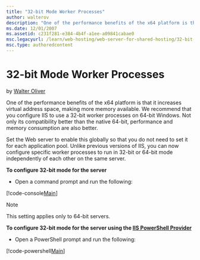 ```yaml
---
title: "32-bit Mode Worker Processes"
author: walterov
description: "One of the performance benefits of the x64 platform is that it increases virtual address space, making more memory available. We recommend that you configure..."
ms.date: 12/01/2007
ms.assetid: c231f281-e384-4b4f-a1ee-a09841cabae0
msc.legacyurl: /learn/web-hosting/web-server-for-shared-hosting/32-bit-mode-worker-processes
msc.type: authoredcontent
---
```

32-bit Mode Worker Processes
====================
by [Walter Oliver](https://github.com/walterov)

One of the performance benefits of the x64 platform is that it increases virtual address space, making more memory available. We recommend that you configure IIS to use a 32-bit worker processes on 64-bit Windows. Not only its compatibility better than the native 64-bit, performance and memory consumption are also better.

Set the Web server to enable this globally so that you do not need to set it for each application pool. Unlike previous versions of IIS, you can now configure specific worker processes to run in 32-bit or 64-bit mode independently of each other on the same server.

**To configure 32-bit mode for the server**

- Open a command prompt and run the following:


[!code-console[Main](32-bit-mode-worker-processes/samples/sample1.cmd)]


> [!NOTE]
> This setting applies only to 64-bit servers.

**To configure 32-bit mode for the server using the [IIS PowerShell Provider](../../manage/powershell/installing-the-iis-powershell-snap-in.md)**

- Open a PowerShell prompt and run the following:


[!code-powershell[Main](32-bit-mode-worker-processes/samples/sample2.ps1)]